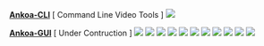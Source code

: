 [**Ankoa-CLI**](https://github.com/Ankoa/Ankoa-CLI) [ Command Line Video Tools ]
![](http://i.imgur.com/kIZrIVs.png)

[**Ankoa-GUI**](https://github.com/Ankoa/Ankoa-GUI) [ Under Contruction ]
![](http://i.imgur.com/hyB5WGJ.png)
![](http://i.imgur.com/Dp43iiV.png)
![](http://i.imgur.com/vSbNIPp.png)
![](http://i.imgur.com/BV4RWDn.png)
![](http://i.imgur.com/yaXBcc5.png)
![](http://i.imgur.com/IQWi0Ze.png)
![](http://i.imgur.com/PN9ofHh.png)
![](http://i.imgur.com/TaB6fIe.png)
![](http://i.imgur.com/uxP1w7M.png)
![](http://i.imgur.com/URi4lK4.png)
![](http://i.imgur.com/ujtvGiN.png)

